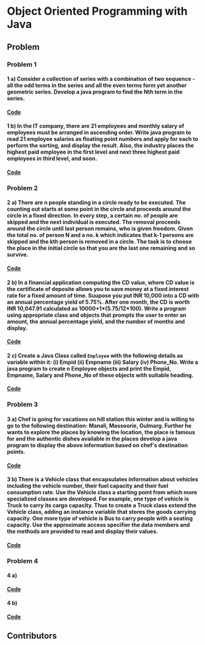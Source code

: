 # Object Oriented Programming with Java

## Problem

<!--<summary>Topics</summary>
  <ol>
    <li>
      <a href="#"></a>
      <details open="open">
        <ul>
          <li><a href="#"></a></li>
          <li><a href="#"></a></li>
        </ul>
      </details>
    </li>
</ol>-->

### Problem 1

#### 1 a) Consider a collection of series with a combination of two sequence - all the odd terms in the series and all the even terms form yet another geometric series. Develop a java program to find the Nth term in the series.

<a href="https://github.com/HeimanPictures/Lab-Program/blob/main/OOP-Java/Project1a.java">**Code**</a>

#### 1 b) In the IT company, there are 21 employees and monthly salary of employees must be arranged in ascending order. Write java program to read 21 employee salaries as floating point numbers and apply for each to perform the sorting, and display the result. Also, the industry places the highest paid employee in the first level and next three highest paid employees in third level, and soon.

<a href="https://github.com/HeimanPictures/Lab-Program/blob/main/OOP-Java/Project1b.java">**Code**</a>


### Problem 2

#### 2 a) There are n people standing in a circle ready to be executed. The counting out starts at some point in the circle and proceeds around the circle in a fixed direction. In every step, a certain no. of people are skipped and the next individual is executed. The removal proceeds around the circle until last person remains, who is given freedom. Given the total no. of person N and a no. k which indicates that k-1 persons are skipped and the kth person is removed in a circle. The task is to choose the place in the initial circle so that you are the last one remaining and so survive.

<a href="https://github.com/HeimanPictures/Lab-Program/blob/main/OOP-Java/Project2a.java">**Code**</a>

#### 2 b) In a financial application computing the CD value, where CD value is the certificate of deposite allows you to save money at a fixed interest rate for a fixed amount of time. Suupose you put INR 10,000 into a CD with an annual percentage yield of 5.75%. After one month, the CD is worth INR 10,047.91 calculated as 10000+1*(5.75/12*100). Write a program using appropriate class and objects that prompts the user to enter an amount, the annual percentage yield, and the number of months and display.

<a href="https://github.com/HeimanPictures/Lab-Program/blob/main/OOP-Java/Project2b.java">**Code**</a>

#### 2 c) Create a Java Class called `Employee` with the following details as variable within it: (i) Empid (ii) Empname (iii) Salary (iv) Phone_No. Write a java program to create n Employee objects and print the Empid, Empname, Salary and Phone_No of these objects with suitable heading.

<a href="https://github.com/HeimanPictures/Lab-Program/blob/main/OOP-Java/Project2c.java">**Code**</a>


### Problem 3

#### 3 a) Chef is going for vacations on hill station this winter and is willing to go to the following destination: Manali, Massoorie, Gulmarg. Further he wants to explore the places by knowing the location, the place is famous for and the authentic dishes available in the places develop a java program to display the above information based on chef's destination points.

<a href="https://github.com/HeimanPictures/Lab-Program/blob/main/OOP-Java/Project3a.java">**Code**</a>

#### 3 b) There is a Vehicle class that encapsulates information about vehicles including the vehicle number, their fuel capacity and their fuel consumption rate. Use the Vehicle class a starting point from which more specialized classes are developed. For example, one type of vehicle is Truck to carry its cargo capacity. Thus to create a Truck class extend the Vehicle class, adding an instance variable that stores the goods carrying capacity. One more type of vehicle is Bus to carry people with a seating capacity. Use the approximate access specifier the data members and the methods are provided to read and display their values.

<a href="https://github.com/HeimanPictures/Lab-Program/blob/main/OOP-Java/Project3b.java">**Code**</a>


### Problem 4

#### 4 a)

<a href="https://github.com/HeimanPictures/Lab-Program/blob/main/OOP-Java/Project4a.java">**Code**</a>

#### 4 b)

<a href="https://github.com/HeimanPictures/Lab-Program/blob/main/OOP-Java/Project4b.java">**Code**</a>


## Contributors

